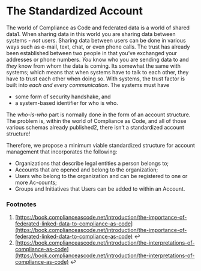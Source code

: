 # The Standardized Account

The world of Compliance as Code and federated data is a world of shared data1. When sharing data in this world you are sharing data between systems - _not_ users. Sharing data between users can be done in various ways such as e-mail, text, chat, or even phone calls. The trust has already been established between two people in that you’ve exchanged your addresses or phone numbers. _You_ know who you are sending data to and _they_ know from whom the data is coming. Its somewhat the same with systems; which means that when systems have to talk to each other, they have to trust each other when doing so. With systems, the trust factor is built into _each and every communication_. The systems must have

* some form of security handshake, and
* a system-based identifier for who is who.

The _who-is-who_ part is normally done in the form of an account structure. The problem is, within the world of Compliance as Code, and all of those various schemas already published2, there isn’t a standardized account structure!

Therefore, we propose a minimum viable standardized structure for account management that incorporates the following:

* Organizations that describe legal entities a person belongs to;
* Accounts that are opened and belong to the organization;
* Users who belong to the organization and can be registered to one or more Ac-counts;
* Groups and Initiatives that Users can be added to within an Account.

### Footnotes

1. [https://book.complianceascode.net/introduction/the-importance-of-federated-linked-data-to-compliance-as-code](https://book.complianceascode.net/introduction/the-importance-of-federated-linked-data-to-compliance-as-code) ↩︎
2. [https://book.complianceascode.net/introduction/the-interpretations-of-compliance-as-code](https://book.complianceascode.net/introduction/the-interpretations-of-compliance-as-code) ↩︎
